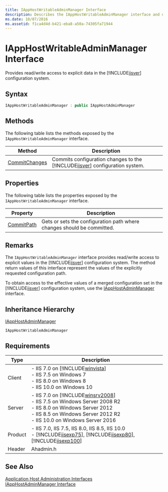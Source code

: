 ```yaml
---
title: IAppHostWritableAdminManager Interface
description: Describes the IAppHostWritableAdminManager interface and details its syntax, methods, properties, remarks, inheritance hierarchy, and requirements.
ms.date: 10/07/2016
ms.assetid: f1ca4d4d-b421-eba8-a50a-74305fa71944
---
```

# IAppHostWritableAdminManager Interface
Provides read/write access to explicit data in the [!INCLUDE[iisver](../../wmi-provider/includes/iisver-md.md)] configuration system.  
  
## Syntax  
  
```cpp  
IAppHostWritableAdminManager : public IAppHostAdminManager  
```  
  
## Methods  
 The following table lists the methods exposed by the `IAppHostWritableAdminManager` interface.  
  
|Method|Description|  
|------------|-----------------|  
|[CommitChanges](../../web-development-reference/native-code-api-reference/iapphostwritableadminmanager-commitchanges-method.md)|Commits configuration changes to the [!INCLUDE[iisver](../../wmi-provider/includes/iisver-md.md)] configuration system.|  
  
## Properties  
 The following table lists the properties exposed by the `IAppHostWritableAdminManager` interface.  
  
|Property|Description|  
|--------------|-----------------|  
|[CommitPath](../../web-development-reference/native-code-api-reference/iapphostwritableadminmanager-commitpath-property.md)|Gets or sets the configuration path where changes should be committed.|  
  
## Remarks  
 The `IAppHostWritableAdminManager` interface provides read/write access to explicit values in the [!INCLUDE[iisver](../../wmi-provider/includes/iisver-md.md)] configuration system. The method return values of this interface represent the values of the explicitly requested configuration path.  
  
 To obtain access to the effective values of a merged configuration set in the [!INCLUDE[iisver](../../wmi-provider/includes/iisver-md.md)] configuration system, use the [IAppHostAdminManager](../../web-development-reference/native-code-api-reference/iapphostadminmanager-interface.md) interface.  
  
## Inheritance Hierarchy  
 [IAppHostAdminManager](../../web-development-reference/native-code-api-reference/iapphostadminmanager-interface.md)  
  
 `IAppHostWritableAdminManager`  
  
## Requirements  
  
|Type|Description|  
|----------|-----------------|  
|Client|-   IIS 7.0 on [!INCLUDE[winvista](../../wmi-provider/includes/winvista-md.md)]<br />-   IIS 7.5 on Windows 7<br />-   IIS 8.0 on Windows 8<br />-   IIS 10.0 on Windows 10|  
|Server|-   IIS 7.0 on [!INCLUDE[winsrv2008](../../wmi-provider/includes/winsrv2008-md.md)]<br />-   IIS 7.5 on Windows Server 2008 R2<br />-   IIS 8.0 on Windows Server 2012<br />-   IIS 8.5 on Windows Server 2012 R2<br />-   IIS 10.0 on Windows Server 2016|  
|Product|-   IIS 7.0, IIS 7.5, IIS 8.0, IIS 8.5, IIS 10.0<br />-   [!INCLUDE[iisexp75](../../web-development-reference/native-code-api-reference/includes/iisexp75-md.md)], [!INCLUDE[iisexp80](../../web-development-reference/native-code-api-reference/includes/iisexp80-md.md)], [!INCLUDE[iisexp100](../../web-development-reference/native-code-api-reference/includes/iisexp100-md.md)]|  
|Header|Ahadmin.h|  
  
## See Also  
 [Application Host Administration Interfaces](../../web-development-reference/native-code-api-reference/application-host-administration-interfaces.md)   
 [IAppHostAdminManager Interface](../../web-development-reference/native-code-api-reference/iapphostadminmanager-interface.md)
